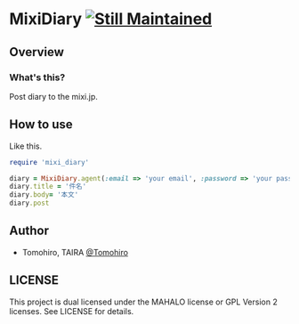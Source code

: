 MixiDiary [![Still Maintained](http://stillmaintained.com/Tomohiro/mixi_diary.png)](http://stillmaintained.com/Tomohiro/mixi_diary)
================================================================================


Overview
-------------------------------------------------------------------------------

### What's this?

Post diary to the mixi.jp.


How to use
-------------------------------------------------------------------------------

Like this.

```ruby
require 'mixi_diary'

diary = MixiDiary.agent(:email => 'your email', :password => 'your password')
diary.title = '件名'
diary.body= '本文'
diary.post
```


Author
-------------------------------------------------------------------------------

- Tomohiro, TAIRA [@Tomohiro](http://twitter.com/Tomohiro)


LICENSE
-------------------------------------------------------------------------------

This project is dual licensed under the MAHALO license or GPL Version 2 licenses.
See LICENSE for details.
